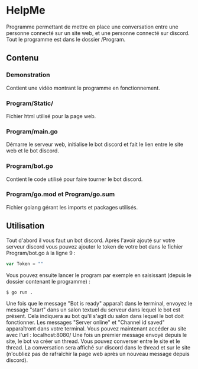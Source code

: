 # HelpMe

Programme permettant de mettre en place une conversation entre une personne connecté sur un site web, et une personne connecté sur discord. Tout le programme est dans le dossier /Program.

## Contenu

### Demonstration

Contient une vidéo montrant le programme en fonctionnement.

### Program/Static/

Fichier html utilisé pour la page web.

### Program/main.go

Démarre le serveur web, initialise le bot discord et fait le lien entre le site web et le bot discord.

### Program/bot.go

Contient le code utilisé pour faire tourner le bot discord.

### Program/go.mod et Program/go.sum

Fichier golang gérant les imports et packages utilisés.

## Utilisation

Tout d'abord il vous faut un bot discord. Après l'avoir ajouté sur votre serveur discord vous pouvez ajouter le token de votre bot dans le fichier Program/bot.go à la ligne 9 :
```go
var Token = ""
```
Vous pouvez ensuite lancer le program par exemple en saisissant (depuis le dossier contenant le programme) :
```sh
$ go run .
```
Une fois que le message "Bot is ready" apparaît dans le terminal, envoyez le message "start" dans un salon textuel du serveur dans lequel le bot est présent. Cela indiquera au bot qu'il s'agit du salon dans lequel le bot doit fonctionner. Les messages "Server online" et "Channel id saved" apparaîtront dans votre terminal. Vous pouvez maintenant accéder au site avec l'url : localhost:8080/
Une fois un premier message envoyé depuis le site, le bot va créer un thread. Vous pouvez converser entre le site et le thread. La conversation sera affiché sur discord dans le thread et sur le site (n'oubliez pas de rafraîchir la page web après un nouveau message depuis discord).

